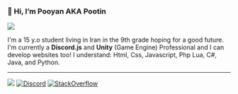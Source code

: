 ### 👋 Hi, I’m Pooyan AKA Pootin
<img src="https://img.shields.io/github/followers/PooyanEftekhari?label=Follow&style=social"></img>
<p> I'm a 15 y.o student living in Iran in the 9th grade hoping for a good future. I'm currently a <b>Discord.js</b> and <b>Unity</b> (Game Engine) Professional and I can develop websites too! I understand: Html, Css, Javascript, Php Lua, C#, Java, and Python.</p>
<hr>
<img src="https://github-readme-stats.vercel.app/api?username=PooyanEftekhari&show_icons=true&theme=dark"><!-- <img src="https://github-readme-stats.vercel.app/api/top-langs/?username=PooyanEftekhari"></img> -->
<a href='https://discord.com/users/813450516326645831' target="_blank"><img alt='Discord' src='https://img.shields.io/badge/Discord-100000?style=for-the-badge&logo=Discord&logoColor=7289da&labelColor=000000&color=FFF000'/></a> <a href='https://stackoverflow.com/users/17273236/pooyan' target="_blank"><img alt='StackOverflow' src='https://img.shields.io/badge/Stack_Overflow-100000?style=for-the-badge&logo=StackOverflow&logoColor=7289da&labelColor=000000&color=FFF000'/></img></a>
